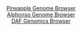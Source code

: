 <div id="Pineapple_Genome_Browser" align="center">
  <a href="https://igv.org/app/?sessionURL=blob:zZJfa9swFMW_iyBlA8eW7TquDWWkbZo26Zr.WRZIKUaxZUetLDmSbCcN.e67LRt7WaF52BjoQbpc6Z5z9NuihirNpEAx8mw3sF0XWUgvZXtPyorTa1JSjeKccE0tpGhOFRUpRfEW5UQbMr27gptLYyodOw4zVbckopC29m1SkhcpSKvtVJbOqeScLKQiRirtnCjSSIcVTbelC1JVNsz27cDJiCEO4dVSCi2diooiaeG95FcpKaiQJU3Kmhv2JiABPaAxs3PypT.776cp1XpMN5fZcX982f_uD6bzYe90Pp1czKa92cE9KwQxtaLH9XR0fdPxzrNgvLqeSdxfj4dzFlRQKoIn3PHPDgbriimqj93QPTrEket5EA4TGV3_T75hsT29v9q.akm.HK3E.ijg34qs.Rrqm7AthoN3nO8sxGVaAw0oXaowdrHl454VeL3u69Y9sjCOIB8lGYofHi1kFEmfof1hi8ymAmaQpqv6DR8LSZVRheJuhHHoRpEXHIYwJ3J31hbViv.9cM.nd1GIvb7n9ZKccQNAZ4kWlbaJEHaT5nbxsmeaN3U46ngnbHY2IZPychjmT5vbi6ezFx2q99K0EAx_.0Kw.hFN_4S8jwixzWJf3CbyORopFq4HUTPwr243btWruQoW4z_H44PZ_aLJpSqJgX6owPEnbw1RjAgDhYZptmCcmc0MUpQtimEKYItSySVwiFSx.IQtbLkB_vwbT3_3uPsB">Pineapple Genome Browser</a>
</div>
<div id="Alphonso_Genome_Browser" align="center">
  <a href="https://igv.org/app/?sessionURL=blob:zZJRa9swFIX_i6BlA8eW7TiJDWW4bral2dotXZY1pRhZlh21tuRKip005L_vrmzspYPmYWMghHSRdM85.naoZUpzKVCEPNsNbNdFFtIr2V2RuqnYBamZRlFBKs0spFjBFBOUoWiHCqINmc8.wM2VMY2OHIebplcTUUpb.zapyaMUpNM2lbWTyKoimVTESKWdU0Va6fCy7XUsI01jQ2_fDpycGOKQqllJoaXTMFGmHbyX_iqlJROyZmm9rgx_EpCCHtCY2wV5Ey.uYkqZ1lO2neQn8XQSf_XH8.W7QbKcX75fzAeL4yteCmLWip1c3E3b5Rle3nnXXVKPr8PNJNlOxp6nx0f.2fF403DF9Ik7dEd9HGLfh2C4yNnmf_IMgx_om3f9h8XZajNqidgUyZF32p_BVHY6o6wbPeu9j_YWqiRdAwuIrtQwcrHl44EVeIPej6U7sjAOISElOYpubi1kFKH3cPxmh8y2AWKQZg_rJ3gsJFXOFIp6IcZDNwy9oD.EPqG7t3Zoraq_F._b.SwcYi_2vEFa8MoAznmqRaNtIoTd0sIuHw_Mc5IVyqN3eX76Sc_8x1k5XSeZn8f3l_d_yNJC0PrpC8HoSxT9E_JeIsQ22aG45eo869dqufxMc11cA2nJl480oMW3wTB.NqAA7B4WTiFVTQychwpsf_LWEsWJMFBoueYZr7jZLiBH2aHI9XzAFlFZSeAQqTJ7hS1suQF._RtPf3.7_w4-">Alphonso Genome Browser</a>
</div>


<div id="DAF_Genomics_Browser" align="center">
  <a href="https://igv.org/app/?sessionURL=blob:tZHtatswFIbv5UD7y3Ys2bFjQxjemrQhoxkJXkJKCSe2HJtZlifJTbqQe5_wOgYbZQw6kITE.XhfnecMT0yqSjQQA3XI0CEELFClOK6QtzW7R84UxAXWilkgWcEkazIG8RkKVBrT5UdTWWrdqngwyLGwD6wRvMqUozwHW1uJTpfMpNrUQY7fRINH5WSCm2SNA6zbUjRKDDDLmFK2O2hZc9gd0Rw_Y7u.JdvxrtZVr7ozJoyx3CnQuK2anJ3.YuQ_KJtVvUvWq6Svn7PnWT5O5rPkszdJt7fBh226uFunwfp6VR0a1J1k48kymN5y4u61wGh_Rd8T35t23X042izdK._menJqK8nUmIRk5LuR64_gYkEtss5AgKyUJCa.FdKRRX3ffrl6w8BMQYoK4odHC7TE7ItJfziDfm4NKlDsa9dTs0DInEmI7ch1QxJFdOiHRiciF.sMnazfmOU0XUahSxNKA2eP3OgXVd0P0Aj9GXwrkL91NvtfQd2tcLPYzNMbsfXFmtBycco.0YnLy9krmCx49VuFkBy1Cf14vkDB2qhx1uhfVLzL4.U7">DAF Genomics Browser</a>
</div>
